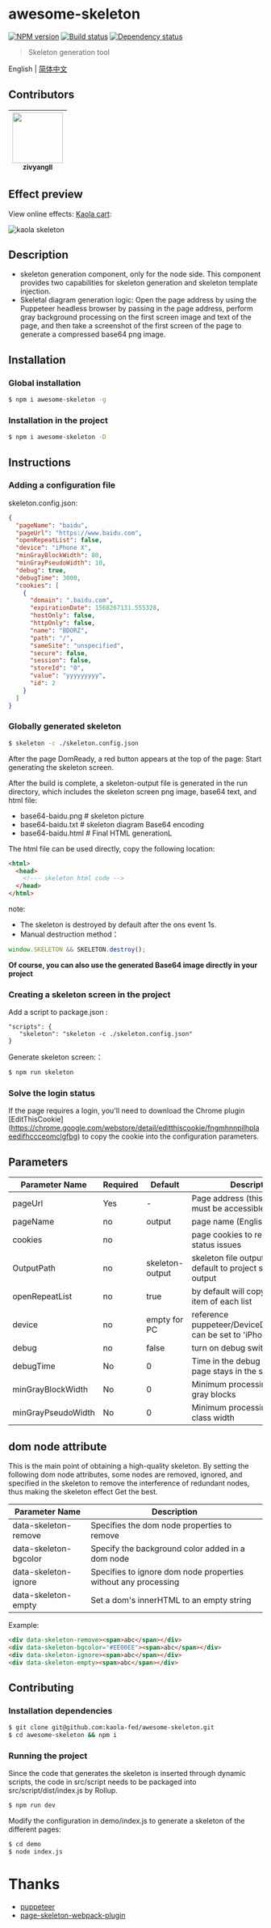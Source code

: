 # awesome-skeleton

[![NPM version][npm-image]][npm-url]
[![Build status][travis-image]][travis-url]
[![Dependency status][daviddm-image]][daviddm-url]

> Skeleton generation tool

English | [简体中文](./README-zh_CN.md)

<!-- GITCONTRIBUTOR_START -->

## Contributors

|[<img src="https://avatars1.githubusercontent.com/u/11460601?v=4" width="100px;"/><br/><sub><b>zivyangll</b></sub>](https://github.com/zivyangll)<br/>|
| :---: |

<!-- GITCONTRIBUTOR_END -->

## Effect preview

View online effects: [Kaola cart](https://m-buy.kaola.com/cart.html):

![kaola skeleton](https://user-images.githubusercontent.com/11460601/65293821-19225f00-db8f-11e9-802f-ef34458e9c58.jpg)

## Description
* skeleton generation component, only for the node side. This component provides two capabilities for skeleton generation and skeleton template injection.
* Skeletal diagram generation logic: Open the page address by using the Puppeteer headless browser by passing in the page address, perform gray background processing on the first screen image and text of the page, and then take a screenshot of the first screen of the page to generate a compressed base64 png image.

## Installation

### Global installation

```bash
$ npm i awesome-skeleton -g
```

### Installation in the project
```bash
$ npm i awesome-skeleton -D
```

## Instructions

### Adding a configuration file

skeleton.config.json:

```json
{
  "pageName": "baidu",
  "pageUrl": "https://www.baidu.com",
  "openRepeatList": false,
  "device": "iPhone X",
  "minGrayBlockWidth": 80,
  "minGrayPseudoWidth": 10,
  "debug": true,
  "debugTime": 3000,
  "cookies": [
    {
      "domain": ".baidu.com",
      "expirationDate": 1568267131.555328,
      "hostOnly": false,
      "httpOnly": false,
      "name": "BDORZ",
      "path": "/",
      "sameSite": "unspecified",
      "secure": false,
      "session": false,
      "storeId": "0",
      "value": "yyyyyyyyy",
      "id": 2
    }
  ]
}
```

### Globally generated skeleton

```bash
$ skeleton -c ./skeleton.config.json
```

After the page DomReady, a red button appears at the top of the page: Start generating the skeleton screen.

After the build is complete, a skeleton-output file is generated in the run directory, which includes the skeleton screen png image, base64 text, and html file:
- base64-baidu.png # skeleton picture
- base64-baidu.txt # skeleton diagram Base64 encoding
- base64-baidu.html # Final HTML generationL

The html file can be used directly, copy the following location:

```html
<html>
  <head>
    <!--- skeleton html code -->
  </head>
</html>
```

note:
- The skeleton is destroyed by default after the ons event 1s.
- Manual destruction method：

```js
window.SKELETON && SKELETON.destroy();
```

**Of course, you can also use the generated Base64 image directly in your project**

### Creating a skeleton screen in the project

Add a script to package.json :

```
"scripts": {
   "skeleton": "skeleton -c ./skeleton.config.json"
}
```

Generate skeleton screen:：

```bash
$ npm run skeleton
```

### Solve the login status

If the page requires a login, you'll need to download the Chrome plugin [EditThisCookie] (https://chrome.google.com/webstore/detail/editthiscookie/fngmhnnpilhplaeedifhccceomclgfbg) to copy the cookie into the configuration parameters.

## Parameters

| Parameter Name | Required | Default | Description |
| --- | --- | --- | --- |
| pageUrl | Yes | - | Page address (this address must be accessible) |
| pageName | no | output | page name (English only) |
| cookies | no | | page cookies to resolve login status issues |
OutputPath | no | skeleton-output | skeleton file output folder path, default to project skeleton-output |
| openRepeatList | no | true | by default will copy the first item of each list |
| device | no | empty for PC | reference puppeteer/DeviceDescriptors.js, can be set to 'iPhone 6 Plus' |
| debug | no | false | turn on debug switch |
| debugTime | No | 0 | Time in the debug mode, the page stays in the skeleton |
| minGrayBlockWidth | No | 0 | Minimum processing width of gray blocks |
| minGrayPseudoWidth | No | 0 | Minimum processing pseudo-class width |

## dom node attribute

This is the main point of obtaining a high-quality skeleton. By setting the following dom node attributes, some nodes are removed, ignored, and specified in the skeleton to remove the interference of redundant nodes, thus making the skeleton effect Get the best.

| Parameter Name | Description |
| --- | --- |
| data-skeleton-remove | Specifies the dom node properties to remove |
| data-skeleton-bgcolor | Specify the background color added in a dom node |
| data-skeleton-ignore | Specifies to ignore dom node properties without any processing |
| data-skeleton-empty | Set a dom's innerHTML to an empty string |

Example:

```html
<div data-skeleton-remove><span>abc</span></div>
<div data-skeleton-bgcolor="#EE00EE"><span>abc</span></div>
<div data-skeleton-ignore><span>abc</span></div>
<div data-skeleton-empty><span>abc</span></div>
```

## Contributing

### Installation dependencies

```bash
$ git clone git@github.com:kaola-fed/awesome-skeleton.git
$ cd awesome-skeleton && npm i
```

### Running the project

Since the code that generates the skeleton is inserted through dynamic scripts, the code in src/script needs to be packaged into src/script/dist/index.js by Rollup.

```bash
$ npm run dev
```

Modify the configuration in demo/index.js to generate a skeleton of the different pages:

```bash
$ cd demo
$ node index.js
```

# Thanks

- [puppeteer](https://github.com/GoogleChrome/puppeteer)
- [page-skeleton-webpack-plugin](https://github.com/ElemeFE/page-skeleton-webpack-plugin)

[npm-image]: https://img.shields.io/npm/v/awesome-skeleton.svg?style=flat-square&logo=npm
[npm-url]: https://npmjs.org/package/awesome-skeleton
[travis-image]: https://img.shields.io/travis/kaola-fed/awesome-skeleton/master.svg?style=flat-square&logo=travis
[travis-url]: https://travis-ci.org/kaola-fed/awesome-skeleton
[daviddm-image]: https://img.shields.io/david/kaola-fed/awesome-skeleton.svg?style=flat-square
[daviddm-url]: https://david-dm.org/kaola-fed/awesome-skeleton
